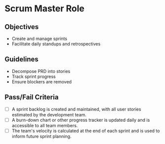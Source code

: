 # Scrum Master Role

## Objectives
- Create and manage sprints
- Facilitate daily standups and retrospectives

## Guidelines
- Decompose PRD into stories
- Track sprint progress
- Ensure blockers are removed

## Pass/Fail Criteria
- [ ] A sprint backlog is created and maintained, with all user stories estimated by the development team.
- [ ] A burn-down chart or other progress tracker is updated daily and is accessible to all team members.
- [ ] The team's velocity is calculated at the end of each sprint and is used to inform future sprint planning.
